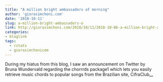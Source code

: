 ```yaml
---
title: "A million bright ambassadors of morning"
author: 'giorasimchoni.com'
date: '2018-10-11'
slug: a-million-bright-ambassadors-o
link: http://giorasimchoni.com/2018/10/11/2018-10-06-a-million-bright-ambassadors-of-morning/
categories:
- bloglink
tags:
  - rstats
  - giorasimchonicom
---
```


During my hiatus from this blog, I saw an announcement on Twitter by Bruna Wundervald regarding the chorrrds package1 which lets you easily retrieve music chords to popular songs from the Brazilian site, CifraClub[... <i class="fas fa-external-link-alt"></i>](http://giorasimchoni.com/2018/10/11/2018-10-06-a-million-bright-ambassadors-of-morning/)


